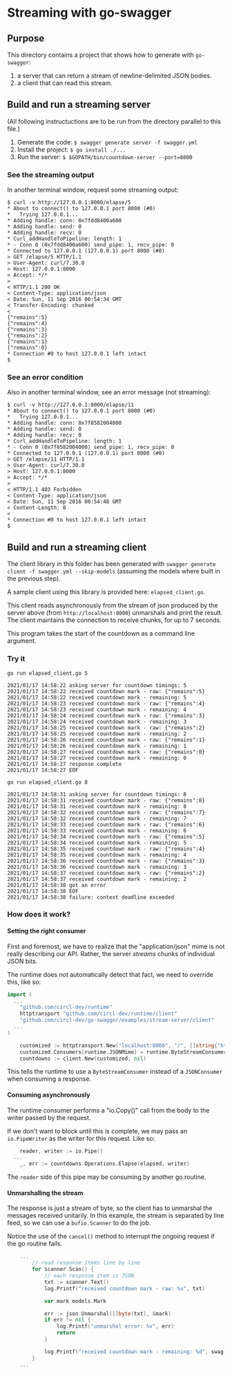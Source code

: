 # Streaming with go-swagger

## Purpose

This directory contains a project that shows how to generate with `go-swagger`:
1. a server that can return a stream of newline-delimited JSON bodies.
2. a client that can read this stream.

## Build and run a streaming server
(All following instructuctions are to be run from the directory parallel to this file.)

1. Generate the code: `$ swagger generate server -f swagger.yml`
2. Install the project: `$ go install ./...`
3. Run the server: `$ $GOPATH/bin/countdown-server --port=8000`

### See the streaming output
In another terminal window, request some streaming output:
```
$ curl -v http://127.0.0.1:8000/elapse/5
* About to connect() to 127.0.0.1 port 8000 (#0)
*   Trying 127.0.0.1...
* Adding handle: conn: 0x7fdd8400a600
* Adding handle: send: 0
* Adding handle: recv: 0
* Curl_addHandleToPipeline: length: 1
* - Conn 0 (0x7fdd8400a600) send_pipe: 1, recv_pipe: 0
* Connected to 127.0.0.1 (127.0.0.1) port 8000 (#0)
> GET /elapse/5 HTTP/1.1
> User-Agent: curl/7.30.0
> Host: 127.0.0.1:8000
> Accept: */*
>
< HTTP/1.1 200 OK
< Content-Type: application/json
< Date: Sun, 11 Sep 2016 00:54:34 GMT
< Transfer-Encoding: chunked
<
{"remains":5}
{"remains":4}
{"remains":3}
{"remains":2}
{"remains":1}
{"remains":0}
* Connection #0 to host 127.0.0.1 left intact
$
```
### See an error condition
Also in another terminal window, see an error message (not streaming):
```
$ curl -v http://127.0.0.1:8000/elapse/11
* About to connect() to 127.0.0.1 port 8000 (#0)
*   Trying 127.0.0.1...
* Adding handle: conn: 0x7f8582004000
* Adding handle: send: 0
* Adding handle: recv: 0
* Curl_addHandleToPipeline: length: 1
* - Conn 0 (0x7f8582004000) send_pipe: 1, recv_pipe: 0
* Connected to 127.0.0.1 (127.0.0.1) port 8000 (#0)
> GET /elapse/11 HTTP/1.1
> User-Agent: curl/7.30.0
> Host: 127.0.0.1:8000
> Accept: */*
>
< HTTP/1.1 403 Forbidden
< Content-Type: application/json
< Date: Sun, 11 Sep 2016 00:54:48 GMT
< Content-Length: 0
<
* Connection #0 to host 127.0.0.1 left intact
$
```

## Build and run a streaming client

The client library in this folder has been generated with `swagger generate client -f swagger.yml --skip-models`
(assuming the models where built in the previous step).

A sample client using this library is provided here: `elapsed_client.go`.

This client reads asynchronously from the stream of json produced by the server above (from `http://localhost:8000`)
unmarshals and print the result. The client maintains the connection to receive chunks, for up to 7 seconds.

This program takes the start of the countdown as a command line argument.

### Try it

```
go run elapsed_client.go 5

2021/01/17 14:58:22 asking server for countdown timings: 5
2021/01/17 14:58:22 received countdown mark - raw: {"remains":5}
2021/01/17 14:58:22 received countdown mark - remaining: 5
2021/01/17 14:58:23 received countdown mark - raw: {"remains":4}
2021/01/17 14:58:23 received countdown mark - remaining: 4
2021/01/17 14:58:24 received countdown mark - raw: {"remains":3}
2021/01/17 14:58:24 received countdown mark - remaining: 3
2021/01/17 14:58:25 received countdown mark - raw: {"remains":2}
2021/01/17 14:58:25 received countdown mark - remaining: 2
2021/01/17 14:58:26 received countdown mark - raw: {"remains":1}
2021/01/17 14:58:26 received countdown mark - remaining: 1
2021/01/17 14:58:27 received countdown mark - raw: {"remains":0}
2021/01/17 14:58:27 received countdown mark - remaining: 0
2021/01/17 14:58:27 response complete
2021/01/17 14:58:27 EOF
```

```
go run elapsed_client.go 8

2021/01/17 14:58:31 asking server for countdown timings: 8
2021/01/17 14:58:31 received countdown mark - raw: {"remains":8}
2021/01/17 14:58:31 received countdown mark - remaining: 8
2021/01/17 14:58:32 received countdown mark - raw: {"remains":7}
2021/01/17 14:58:32 received countdown mark - remaining: 7
2021/01/17 14:58:33 received countdown mark - raw: {"remains":6}
2021/01/17 14:58:33 received countdown mark - remaining: 6
2021/01/17 14:58:34 received countdown mark - raw: {"remains":5}
2021/01/17 14:58:34 received countdown mark - remaining: 5
2021/01/17 14:58:35 received countdown mark - raw: {"remains":4}
2021/01/17 14:58:35 received countdown mark - remaining: 4
2021/01/17 14:58:36 received countdown mark - raw: {"remains":3}
2021/01/17 14:58:36 received countdown mark - remaining: 3
2021/01/17 14:58:37 received countdown mark - raw: {"remains":2}
2021/01/17 14:58:37 received countdown mark - remaining: 2
2021/01/17 14:58:38 got an error
2021/01/17 14:58:38 EOF
2021/01/17 14:58:38 failure: context deadline exceeded
```

### How does it work?

#### Setting the right consumer

First and foremost, we have to realize that the "application/json" mime is not really
describing our API. Rather, the server _streams_ chunks of individual JSON bits.

The runtime does not automatically detect that fact, we need to override this, like so:
```go
import (
  ...
	"github.com/circl-dev/runtime"
	httptransport "github.com/circl-dev/runtime/client"
	"github.com/circl-dev/go-swagger/examples/stream-server/client"
  ...
)

	customized := httptransport.New("localhost:8000", "/", []string{"http"})
	customized.Consumers[runtime.JSONMime] = runtime.ByteStreamConsumer()
	countdowns := client.New(customized, nil)
```

This tells the runtime to use a `ByteStreamConsumer` instead of a `JSONConsumer` when consuming a response.

#### Consuming asynchronously

The runtime consumer performs a "io.Copy()" call from the body to the writer passed by the request.

If we don't want to block until this is complete, we may pass an `io.PipeWriter` as the writer for this request. Like so:

```go
	reader, writer := io.Pipe()
  ...
	_, err := countdowns.Operations.Elapse(elapsed, writer)
```

The `reader` side of this pipe may be consuming by another go routine.

#### Unmarshalling the stream

The response is just a stream of byte, so the client has to unmarshal the messages received unitarily.
In this example, the stream is separated by line feed, so we can use a `bufio.Scanner` to do the job.

Notice the use of the `cancel()` method to interrupt the ongoing request if the go routine fails.

```go
    ...
		// read response items line by line
		for scanner.Scan() {
			// each response item is JSON
			txt := scanner.Text()
			log.Printf("received countdown mark - raw: %s", txt)

			var mark models.Mark

			err := json.Unmarshal([]byte(txt), &mark)
			if err != nil {
				log.Printf("unmarshal error: %v", err)
				return
			}

			log.Printf("received countdown mark - remaining: %d", swag.Int64Value(mark.Remains))
		}
    ...
```
